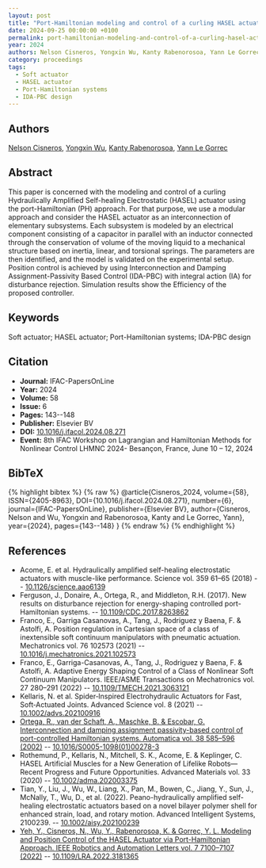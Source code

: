 ```yaml
---
layout: post
title: "Port-Hamiltonian modeling and control of a curling HASEL actuator"
date: 2024-09-25 00:00:00 +0100
permalink: port-hamiltonian-modeling-and-control-of-a-curling-hasel-actuator
year: 2024
authors: Nelson Cisneros, Yongxin Wu, Kanty Rabenorosoa, Yann Le Gorrec
category: proceedings
tags:
  - Soft actuator
  - HASEL actuator
  - Port-Hamiltonian systems
  - IDA-PBC design
---
```

 
## Authors
[Nelson Cisneros](authors/nelson-cisneros), [Yongxin Wu](authors/yongxin-wu), [Kanty Rabenorosoa](authors/kanty-rabenorosoa), [Yann Le Gorrec](authors/yann-le-gorrec)
 
## Abstract
This paper is concerned with the modeling and control of a curling Hydraulically Amplified Self-healing Electrostatic (HASEL) actuator using the port-Hamiltonian (PH) approach. For that purpose, we use a modular approach and consider the HASEL actuator as an interconnection of elementary subsystems. Each subsystem is modeled by an electrical component consisting of a capacitor in parallel with an inductor connected through the conservation of volume of the moving liquid to a mechanical structure based on inertia, linear, and torsional springs. The parameters are then identified, and the model is validated on the experimental setup. Position control is achieved by using Interconnection and Damping Assignment-Passivity Based Control (IDA-PBC) with integral action (IA) for disturbance rejection. Simulation results show the Efficiency of the proposed controller.
 
## Keywords
Soft actuator; HASEL actuator; Port-Hamiltonian systems; IDA-PBC design
 
## Citation
- **Journal:** IFAC-PapersOnLine
- **Year:** 2024
- **Volume:** 58
- **Issue:** 6
- **Pages:** 143--148
- **Publisher:** Elsevier BV
- **DOI:** [10.1016/j.ifacol.2024.08.271](https://doi.org/10.1016/j.ifacol.2024.08.271)
- **Event:** 8th IFAC Workshop on Lagrangian and Hamiltonian Methods for Nonlinear Control LHMNC 2024- Besançon, France, June 10 – 12, 2024
 
## BibTeX
{% highlight bibtex %}
{% raw %}
@article{Cisneros_2024,
  volume={58},
  ISSN={2405-8963},
  DOI={10.1016/j.ifacol.2024.08.271},
  number={6},
  journal={IFAC-PapersOnLine},
  publisher={Elsevier BV},
  author={Cisneros, Nelson and Wu, Yongxin and Rabenorosoa, Kanty and Le Gorrec, Yann},
  year={2024},
  pages={143--148}
}
{% endraw %}
{% endhighlight %}
 
## References
- Acome, E. et al. Hydraulically amplified self-healing electrostatic actuators with muscle-like performance. Science vol. 359 61–65 (2018) -- [10.1126/science.aao6139](https://doi.org/10.1126/science.aao6139)
- Ferguson, J., Donaire, A., Ortega, R., and Middleton, R.H. (2017). New results on disturbance rejection for energy-shaping controlled port-Hamiltonian systems. -- [10.1109/CDC.2017.8263862](https://doi.org/10.1109/CDC.2017.8263862)
- Franco, E., Garriga Casanovas, A., Tang, J., Rodriguez y Baena, F. & Astolfi, A. Position regulation in Cartesian space of a class of inextensible soft continuum manipulators with pneumatic actuation. Mechatronics vol. 76 102573 (2021) -- [10.1016/j.mechatronics.2021.102573](https://doi.org/10.1016/j.mechatronics.2021.102573)
- Franco, E., Garriga-Casanovas, A., Tang, J., Rodriguez y Baena, F. & Astolfi, A. Adaptive Energy Shaping Control of a Class of Nonlinear Soft Continuum Manipulators. IEEE/ASME Transactions on Mechatronics vol. 27 280–291 (2022) -- [10.1109/TMECH.2021.3063121](https://doi.org/10.1109/TMECH.2021.3063121)
- Kellaris, N. et al. Spider‐Inspired Electrohydraulic Actuators for Fast, Soft‐Actuated Joints. Advanced Science vol. 8 (2021) -- [10.1002/advs.202100916](https://doi.org/10.1002/advs.202100916)
- [Ortega, R., van der Schaft, A., Maschke, B. & Escobar, G. Interconnection and damping assignment passivity-based control of port-controlled Hamiltonian systems. Automatica vol. 38 585–596 (2002)](interconnection-and-damping-assignment-passivity-based-control-of-port-controlled-hamiltonian-systems) -- [10.1016/S0005-1098(01)00278-3](https://doi.org/10.1016/S0005-1098(01)00278-3)
- Rothemund, P., Kellaris, N., Mitchell, S. K., Acome, E. & Keplinger, C. HASEL Artificial Muscles for a New Generation of Lifelike Robots—Recent Progress and Future Opportunities. Advanced Materials vol. 33 (2020) -- [10.1002/adma.202003375](https://doi.org/10.1002/adma.202003375)
- Tian, Y., Liu, J., Wu, W., Liang, X., Pan, M., Bowen, C., Jiang, Y., Sun, J., McNally, T., Wu, D., et al. (2022). Peano-hydraulically amplified self-healing electrostatic actuators based on a novel bilayer polymer shell for enhanced strain, load, and rotary motion. Advanced Intelligent Systems, 2100239. -- [10.1002/aisy.202100239](https://doi.org/10.1002/aisy.202100239)
- [Yeh, Y., Cisneros, N., Wu, Y., Rabenorosoa, K. & Gorrec, Y. L. Modeling and Position Control of the HASEL Actuator via Port-Hamiltonian Approach. IEEE Robotics and Automation Letters vol. 7 7100–7107 (2022)](modeling-and-position-control-of-the-hasel-actuator-via-port-hamiltonian-approach) -- [10.1109/LRA.2022.3181365](https://doi.org/10.1109/LRA.2022.3181365)


